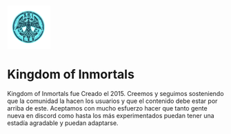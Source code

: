 <img src="src/main/resources/img/logo/clanLogo.png" alt="drawing" width="100"/>

# Kingdom of Inmortals

Kingdom of Inmortals fue Creado el 2015. Creemos y seguimos sosteniendo que la comunidad la hacen los usuarios y que el contenido debe estar por arriba de este. Aceptamos con mucho esfuerzo hacer que tanto gente nueva en discord como hasta los más experimentados puedan tener una estadía agradable y puedan adaptarse.